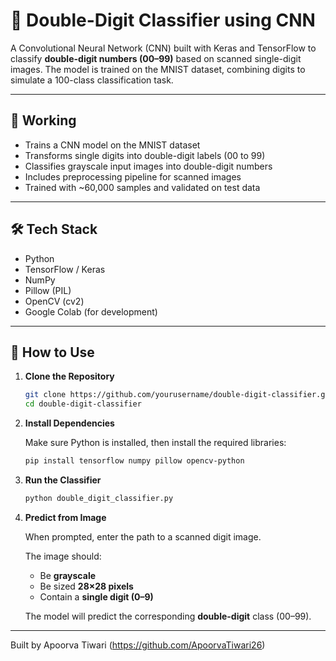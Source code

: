 # 🧠 Double-Digit Classifier using CNN

A Convolutional Neural Network (CNN) built with Keras and TensorFlow to classify **double-digit numbers (00–99)** based on scanned single-digit images. The model is trained on the MNIST dataset, combining digits to simulate a 100-class classification task.

---

## 🚀 Working

- Trains a CNN model on the MNIST dataset  
- Transforms single digits into double-digit labels (00 to 99)  
- Classifies grayscale input images into double-digit numbers  
- Includes preprocessing pipeline for scanned images  
- Trained with ~60,000 samples and validated on test data  

---

## 🛠 Tech Stack

- Python  
- TensorFlow / Keras  
- NumPy  
- Pillow (PIL)  
- OpenCV (cv2)  
- Google Colab (for development)

---


## 🧪 How to Use
1. **Clone the Repository**

   ```bash
   git clone https://github.com/yourusername/double-digit-classifier.git
   cd double-digit-classifier
   ```

2. **Install Dependencies**

   Make sure Python is installed, then install the required libraries:

   ```bash
   pip install tensorflow numpy pillow opencv-python
   ```

3. **Run the Classifier**

   ```bash
   python double_digit_classifier.py
   ```

4. **Predict from Image**

   When prompted, enter the path to a scanned digit image.

   The image should:
   - Be **grayscale**
   - Be sized **28×28 pixels**
   - Contain a **single digit (0–9)**

   The model will predict the corresponding **double-digit** class (00–99).

---

Built by Apoorva Tiwari (https://github.com/ApoorvaTiwari26)
